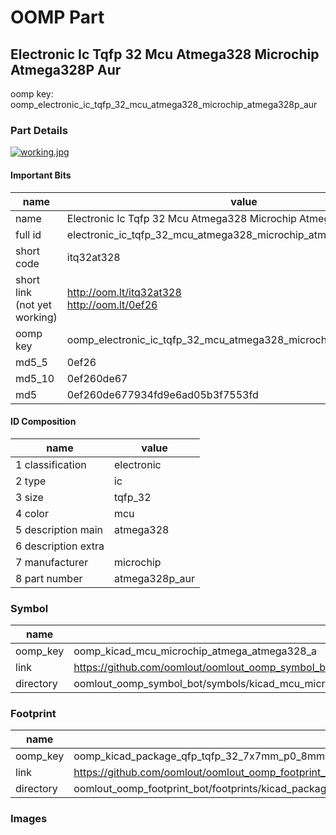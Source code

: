# OOMP Part  
## Electronic Ic Tqfp 32 Mcu Atmega328 Microchip Atmega328P Aur  
  
oomp key: oomp_electronic_ic_tqfp_32_mcu_atmega328_microchip_atmega328p_aur  
  
### Part Details  
  
[![working.jpg](working_600.jpg)](working.jpg)  
  
#### Important Bits  
| name | value | 
| --- | --- | 
| name | Electronic Ic Tqfp 32 Mcu Atmega328 Microchip Atmega328P Aur | 
| full id | electronic_ic_tqfp_32_mcu_atmega328_microchip_atmega328p_aur | 
| short code | itq32at328 | 
| short link<br>(not yet working) | http://oom.lt/itq32at328<br>http://oom.lt/0ef26 | 
| oomp key | oomp_electronic_ic_tqfp_32_mcu_atmega328_microchip_atmega328p_aur | 
| md5_5 | 0ef26 | 
| md5_10 | 0ef260de67 | 
| md5 | 0ef260de677934fd9e6ad05b3f7553fd | 
#### ID Composition  
| name | value | 
| --- | --- | 
| 1 classification | electronic | 
| 2 type | ic | 
| 3 size | tqfp_32 | 
| 4 color | mcu | 
| 5 description main | atmega328 | 
| 6 description extra |  | 
| 7 manufacturer | microchip | 
| 8 part number | atmega328p_aur | 
### Symbol  
| name | value | 
| --- | --- | 
| oomp_key | oomp_kicad_mcu_microchip_atmega_atmega328_a | 
| link | https://github.com/oomlout/oomlout_oomp_symbol_bot/tree/main/symbols/kicad_mcu_microchip_atmega_atmega328_a | 
| directory | oomlout_oomp_symbol_bot/symbols/kicad_mcu_microchip_atmega_atmega328_a//working/working.kicad_sym | 
### Footprint  
| name | value | 
| --- | --- | 
| oomp_key | oomp_kicad_package_qfp_tqfp_32_7x7mm_p0_8mm | 
| link | https://github.com/oomlout/oomlout_oomp_footprint_bot/tree/main/foootprntss/kicad_package_qfp_tqfp_32_7x7mm_p0_8mm | 
| directory | oomlout_oomp_footprint_bot/footprints/kicad_package_qfp_tqfp_32_7x7mm_p0_8mm//working/working.kicad_mod | 
### Images  
